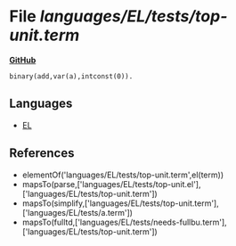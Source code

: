 # File _languages/EL/tests/top-unit.term_
**[GitHub](https://github.com/softlang/yas/blob/master/languages/EL/tests/top-unit.term)**
```
binary(add,var(a),intconst(0)).
```

## Languages
* [EL](../languages/EL.md)

## References
* elementOf('languages/EL/tests/top-unit.term',el(term))
* mapsTo(parse,['languages/EL/tests/top-unit.el'],['languages/EL/tests/top-unit.term'])
* mapsTo(simplify,['languages/EL/tests/top-unit.term'],['languages/EL/tests/a.term'])
* mapsTo(fulltd,['languages/EL/tests/needs-fullbu.term'],['languages/EL/tests/top-unit.term'])
